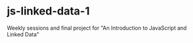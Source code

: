 # js-linked-data-1
Weekly sessions and final project for "An Introduction to JavaScript and Linked Data"
